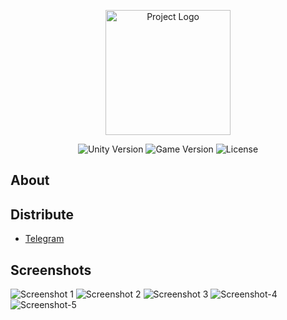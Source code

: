 <p align="center">
      <img src="https://cdn-bgp.bluestacks.com/BGP/us/gametiles_com.RHPOSITIVE.squbedarkness.jpg" alt="Project Logo" width="200" height = 200>
</p>

<p align="center">
   <img src="https://img.shields.io/badge/Unity%202022.3.15f1%20LTS%20-%20Version%20-%20violet" alt="Unity Version">
   <img src="https://img.shields.io/badge/Build-Game%20Version-greenyellow" alt="Game Version">
   <img src="https://img.shields.io/badge/No%20Licence-Licence-whitered" alt="License">
</p>

## About



## Distribute

- [Telegram](https://t.me/ghgkgkrjkfjfjkxeddkkw)

## Screenshots

<p>
      <img src="https://i.ibb.co/2P3bch4/Screenshot-1.png" alt="Screenshot 1">
      <img src="https://i.ibb.co/DRrN1xH/Screenshot-2.png" alt="Screenshot 2">
      <img src="https://i.ibb.co/Yt6mjkt/Screenshot-3.png" alt="Screenshot 3">
      <img src="https://i.ibb.co/pyCQGLm/Screenshot-4.png" alt="Screenshot-4">
      <img src="https://i.ibb.co/x8Q3KB2/Screenshot-5.png" alt="Screenshot-5">
</p>
